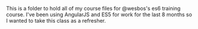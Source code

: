 This is a folder to hold all of my course files for @wesbos's es6 training course. I've been using AngularJS and ES5 for work for the last 8 months so I wanted to take this class as a refresher.
